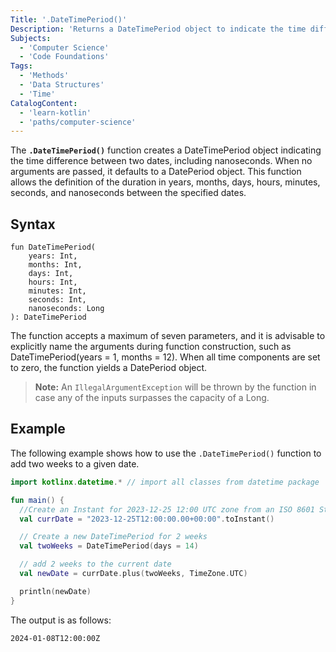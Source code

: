 ```yaml
---
Title: '.DateTimePeriod()'
Description: 'Returns a DateTimePeriod object to indicate the time difference between two dates.'
Subjects:
  - 'Computer Science'
  - 'Code Foundations'
Tags:
  - 'Methods'
  - 'Data Structures'
  - 'Time'
CatalogContent:
  - 'learn-kotlin'
  - 'paths/computer-science'
---
```


The **`.DateTimePeriod()`** function creates a DateTimePeriod object indicating the time difference between two dates, including nanoseconds. When no arguments are passed, it defaults to a DatePeriod object. This function allows the definition of the duration in years, months, days, hours, minutes, seconds, and nanoseconds between the specified dates.

## Syntax

```pseudo
fun DateTimePeriod(
    years: Int,
    months: Int,
    days: Int,
    hours: Int,
    minutes: Int,
    seconds: Int,
    nanoseconds: Long
): DateTimePeriod
```

The function accepts a maximum of seven parameters, and it is advisable to explicitly name the arguments during function construction, such as DateTimePeriod(years = 1, months = 12). When all time components are set to zero, the function yields a DatePeriod object.

> **Note:** An `IllegalArgumentException` will be thrown by the function in case any of the inputs surpasses the capacity of a Long.

## Example

The following example shows how to use the `.DateTimePeriod()` function to add two weeks to a given date.

```kotlin
import kotlinx.datetime.* // import all classes from datetime package

fun main() {
  //Create an Instant for 2023-12-25 12:00 UTC zone from an ISO 8601 String
  val currDate = "2023-12-25T12:00:00.00+00:00".toInstant()

  // Create a new DateTimePeriod for 2 weeks
  val twoWeeks = DateTimePeriod(days = 14)

  // add 2 weeks to the current date
  val newDate = currDate.plus(twoWeeks, TimeZone.UTC)

  println(newDate)
}
```

The output is as follows:

```shell
2024-01-08T12:00:00Z
```
